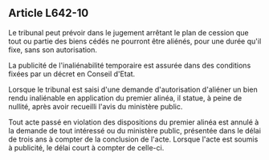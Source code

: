 Article L642-10
----
Le tribunal peut prévoir dans le jugement arrêtant le plan de cession que tout
ou partie des biens cédés ne pourront être aliénés, pour une durée qu'il fixe,
sans son autorisation.

La publicité de l'inaliénabilité temporaire est assurée dans des conditions
fixées par un décret en Conseil d'Etat.

Lorsque le tribunal est saisi d'une demande d'autorisation d'aliéner un bien
rendu inaliénable en application du premier alinéa, il statue, à peine de
nullité, après avoir recueilli l'avis du ministère public.

Tout acte passé en violation des dispositions du premier alinéa est annulé à la
demande de tout intéressé ou du ministère public, présentée dans le délai de
trois ans à compter de la conclusion de l'acte. Lorsque l'acte est soumis à
publicité, le délai court à compter de celle-ci.
